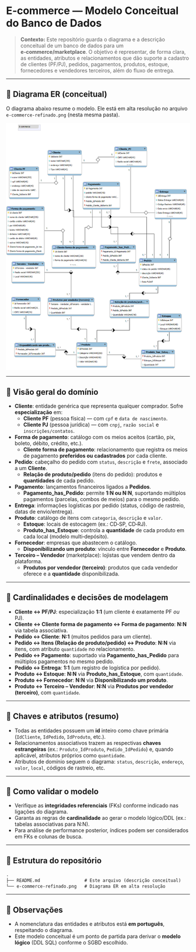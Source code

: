 # E‑commerce — Modelo Conceitual do Banco de Dados

> **Contexto:** Este repositório guarda o diagrama e a descrição conceitual de um banco de dados para um **e‑commerce/marketplace**. O objetivo é representar, de forma clara, as entidades, atributos e relacionamentos que dão suporte a cadastro de clientes (PF/PJ), pedidos, pagamentos, produtos, estoque, fornecedores e vendedores terceiros, além do fluxo de entrega.

---

## 📌 Diagrama ER (conceitual)

O diagrama abaixo resume o modelo. Ele está em alta resolução no arquivo `e-commerce-refinado.png` (nesta mesma pasta).

![Diagrama ER - E-commerce](./e-commerce-refinado.png)

---

## 🧭 Visão geral do domínio

- **Cliente**: entidade genérica que representa qualquer comprador. Sofre **especialização** em:
  - **Cliente PF** (pessoa física) — com `cpf` e `data de nascimento`.
  - **Cliente PJ** (pessoa jurídica) — com `cnpj`, `razão social` e `inscrições/contatos`.
- **Forma de pagamento**: catálogo com os meios aceitos (cartão, pix, boleto, débito, crédito, etc.).
  - **Cliente forma de pagamento**: relacionamento que registra os meios de pagamento **preferidos ou cadastrados** por cada cliente.
- **Pedido**: cabeçalho do pedido com `status`, `descrição` e `frete`, associado a um **Cliente**.
  - **Relação de produto/pedido** (itens do pedido): produtos e **quantidades** de cada pedido.
- **Pagamento**: lançamentos financeiros ligados a **Pedidos**.
  - **Pagamento_has_Pedido**: permite **1:N ou N:N**, suportando múltiplos pagamentos (parcelas, combos de meios) para o mesmo pedido.
- **Entrega**: informações logísticas por pedido (status, código de rastreio, datas de envio/entrega).
- **Produto**: catálogo de itens com `categoria`, `descrição` e `valor`.
  - **Estoque**: locais de estocagem (ex.: CD‑SP, CD‑RJ).  
  - **Produto_has_Estoque**: controla a **quantidade** de cada produto em cada local (modelo multi‑depósito).
- **Fornecedor**: empresas que abastecem o catálogo.
  - **Disponibilizando um produto**: vínculo entre **Fornecedor** e **Produto**.
- **Terceiro – Vendedor** (marketplace): lojistas que vendem dentro da plataforma.
  - **Produtos por vendedor (terceiro)**: produtos que cada vendedor oferece e a **quantidade** disponibilizada.

---

## 🔗 Cardinalidades e decisões de modelagem

- **Cliente ↔ PF/PJ**: especialização **1:1** (um cliente é exatamente PF *ou* PJ).  
- **Cliente ↔ Cliente forma de pagamento ↔ Forma de pagamento**: **N:N** via tabela associativa.
- **Pedido ↔ Cliente**: **N:1** (muitos pedidos para um cliente).  
- **Pedido ↔ Itens (Relação de produto/pedido) ↔ Produto**: **N:N** via itens, com atributo `quantidade` no relacionamento.  
- **Pedido ↔ Pagamento**: suportado via **Pagamento_has_Pedido** para múltiplos pagamentos no mesmo pedido.  
- **Pedido ↔ Entrega**: **1:1** (um registro de logística por pedido).  
- **Produto ↔ Estoque**: **N:N** via **Produto_has_Estoque**, com `quantidade`.  
- **Produto ↔ Fornecedor**: **N:N** via **Disponibilizando um produto**.  
- **Produto ↔ Terceiro – Vendedor**: **N:N** via **Produtos por vendedor (terceiro)**, com `quantidade`.

---

## 🔑 Chaves e atributos (resumo)

- Todas as entidades possuem um **id** inteiro como chave primária (`IdCliente`, `IdPedido`, `IdProduto`, etc.).  
- Relacionamentos associativos trazem as respectivas **chaves estrangeiras** (ex.: `Produto_IdProduto`, `Pedido_IdPedido`) e, quando aplicável, atributos próprios como `quantidade`.  
- Atributos de domínio seguem o diagrama: `status`, `descrição`, `endereço`, `valor`, `local`, códigos de rastreio, etc.

---

## 🧪 Como validar o modelo

- Verifique as **integridades referenciais** (FKs) conforme indicado nas ligações do diagrama.  
- Garanta as regras de **cardinalidade** ao gerar o modelo lógico/DDL (ex.: tabelas associativas para N:N).  
- Para análise de performance posterior, índices podem ser considerados em FKs e colunas de busca.

---

## 📂 Estrutura do repositório

```
.
├── README.md                 # Este arquivo (descrição conceitual)
└── e-commerce-refinado.png   # Diagrama ER em alta resolução
```

---

## 📝 Observações

- A nomenclatura das entidades e atributos está **em português**, respeitando o diagrama.  
- Este modelo conceitual é um ponto de partida para derivar o **modelo lógico** (DDL SQL) conforme o SGBD escolhido.
